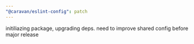 ```yaml
---
"@caravan/eslint-config": patch
---
```


initiliazing package, upgrading deps. need to improve shared config before major release
